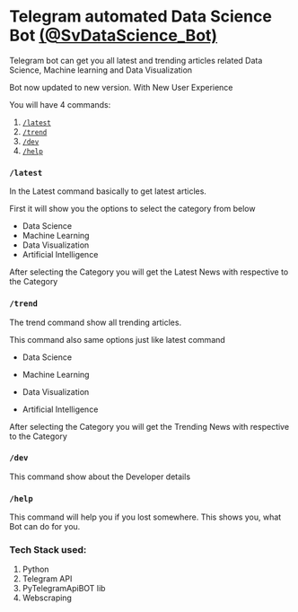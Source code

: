 # Telegram automated Data Science Bot [(@SvDataScience_Bot)](https://t.me/svdatascience_bot)

Telegram bot can get you all latest and trending articles related Data Science, Machine learning and Data Visualization

Bot now updated to new version. With New User Experience

You will have 4 commands:
1. [`/latest`](https://github.com/maheshthedev/DataScience_Bot#latest)
2. [`/trend`](https://github.com/maheshthedev/DataScience_Bot#trend)
3. [`/dev`](https://github.com/maheshthedev/DataScience_Bot#dev)
4. [`/help`](https://github.com/maheshthedev/DataScience_Bot#help)

### `/latest`
In the Latest command basically to get latest articles.

First it will show you the options to select the category from below
* Data Science
* Machine Learning
* Data Visualization
* Artificial Intelligence

After selecting the Category you will get the Latest News with respective to the Category

### `/trend`
The trend command show all trending articles.

This command also same options just like latest command
* Data Science

* Machine Learning

* Data Visualization

* Artificial Intelligence

After selecting the Category you will get the Trending News with respective to the Category

### `/dev`
This command show about the Developer details

### `/help`
This command will help you if you lost somewhere. This shows you, what Bot can do for you.

### Tech Stack used:
1. Python
2. Telegram API
3. PyTelegramApiBOT lib
4. Webscraping
